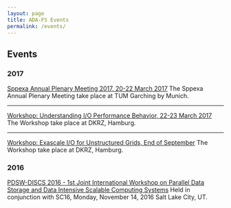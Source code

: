 ```yaml
---
layout: page
title: ADA-FS Events
permalink: /events/
---
```


## Events

### 2017

[Sppexa Annual Plenary Meeting 2017, 20-22 March 2017](http://www.sppexa.de/sppexa-activities/annual-plenary-meeting/2017.html)
The Sppexa Annual Plenary Meeting take place at TUM Garching by Munich.

---

[Workshop: Understanding I/O Performance Behavior, 22-23 March 2017](https://wr.informatik.uni-hamburg.de/events/2017/uiop)
The Workshop take place at DKRZ, Hamburg.

---

[Workshop: Exascale I/O for Unstructured Grids, End of September](https://wr.informatik.uni-hamburg.de/events/2017/eiug)
The Workshop take place at DKRZ, Hamburg.

### 2016

[PDSW-DISCS 2016 - 1st Joint International Workshop on Parallel Data Storage and Data Intensive Scalable Computing Systems](http://www.pdsw.org/index.shtml)
Held in conjunction with SC16, Monday, November 14, 2016 Salt Lake City, UT.
